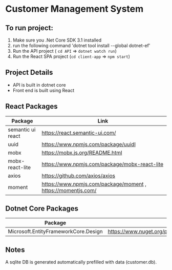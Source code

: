 # Customer Management System


## To run project:
1. Make sure you .Net Core SDK 3.1 installed
2. run the following command 'dotnet tool install --global dotnet-ef'
3. Run the API project ( `cd API` => `dotnet watch run`)
4. Run the React SPA project (`cd client-app` => `npm start`)

## Project Details
- API is built in dotnet core
- Front end is built using React 

## React Packages
| Package                 | Link                                                          |
| -------------           | -------------                                                 |
| semantic ui react       | https://react.semantic-ui.com/                                |
| uuid                    | https://www.npmjs.com/package/uuidl                           |
| mobx                    | https://mobx.js.org/README.html                               |
| mobx-react-lite         | https://www.npmjs.com/package/mobx-react-lite                 |
| axios                   | https://github.com/axios/axios                                |
| moment                  | https://www.npmjs.com/package/moment , https://momentjs.com/  |

## Dotnet Core Packages
| Package                                    | Link                                                                       |
| -------------                              | -------------                                                              |
| Microsoft.EntityFrameworkCore.Design       | https://www.nuget.org/packages/Microsoft.EntityFrameworkCore.Design/3.1.2  |                         

## Notes
A sqlite DB is generated automatically prefilled with data (customer.db).
